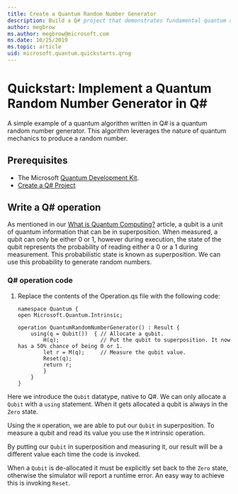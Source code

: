 ```yaml
---
title: Create a Quantum Random Number Generator
description: Build a Q# project that demonstrates fundamental quantum concepts like superposition by creating a quantum random number generator.
author: megbrow
ms.author: megbrow@microsoft.com
ms.date: 10/25/2019
ms.topic: article
uid: microsoft.quantum.quickstarts.qrng
---
```



# Quickstart: Implement a Quantum Random Number Generator in Q#
A simple example of a quantum algorithm written in Q# is a quantum random number generator. This algorithm leverages the nature of quantum mechanics to produce a random number. 

## Prerequisites

- The Microsoft [Quantum Development Kit](install).
- [Create a Q# Project](xref:microsoft.quantum.howto.createproject)


## Write a Q# operation

As mentioned in our [What is Quantum Computing?](xref:microsoft.quantum.overview.what) article, a qubit is a unit of quantum information that can be in superposition. When measured, a qubit can only be either 0 or 1, however during execution, the state of the qubit represents the probability of reading either a 0 or a 1 during measurement. This probabilistic state is known as superposition. We can use this probability to generate random numbers.

### Q# operation code

1. Replace the contents of the Operation.qs file with the following code:

    ```qsharp
    namespace Quantum {
    open Microsoft.Quantum.Intrinsic;

    operation QuantumRandomNumberGenerator() : Result {
        using(q = Qubit())  { // Allocate a qubit.
            H(q);             // Put the qubit to superposition. It now has a 50% chance of being 0 or 1.
            let r = M(q);     // Measure the qubit value.
            Reset(q);
            return r;
            }
        }
    }
    ```

Here we introduce the `Qubit` datatype, native to Q#. We can only allocate a `Qubit` with a `using` statement. When it gets allocated a qubit is always in the `Zero`  state. 

Using the `H` operation, we are able to put our `Qubit` in superposition. To measure a qubit and read its value you use the `M` intrinsic operation.

By putting our `Qubit` in superposition and measuring it, our result will be a different value each time the code is invoked. 

When a `Qubit` is de-allocated it must be explicitly set back to the `Zero` state, otherwise the simulator will report a runtime error. An easy way to achieve this is invoking `Reset`.
